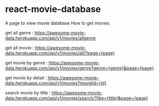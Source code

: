 # react-movie-database
A page to view movie database
How to get movies.

get all genre : https://awesome-movie-data.herokuapp.com/api/v1/movies/allgenre

get all movie : https://awesome-movie-data.herokuapp.com/api/v1/movies/all/?page={page}

get movie by genre : https://awesome-movie-data.herokuapp.com/api/v1/movies/genre?genre={genre}&page={page}

get movie by detail : https://awesome-movie-data.herokuapp.com/api/v1/movies?movieId={id}

search movie by title : https://awesome-movie-data.herokuapp.com/api/v1/movies/search/?like={title}&page={page}
